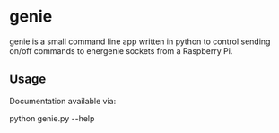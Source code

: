 # genie

genie is a small command line app written in python to control sending on/off commands to energenie sockets from a Raspberry Pi.

## Usage
Documentation available via:

python genie.py --help 

